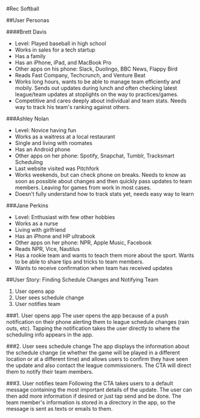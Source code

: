 #Rec Softball

##User Personas

####Brett Davis
- Level: Played baseball in high school
- Works in sales for a tech startup
- Has a family
- Has an iPhone, iPad, and MacBook Pro
- Other apps on his phone: Slack, Duolingo, BBC News, Flappy Bird
- Reads Fast Company, Techcrunch, and Venture Beat
- Works long hours, wants to be able to manage team efficiently and mobily. Sends out updates during lunch and often checking latest league/team updates at stoplights on the way to practices/games.
- Competitive and cares deeply about individual and team stats. Needs way to track his team's ranking against others.

###Ashley Nolan
- Level: Novice having fun
- Works as a waitress at a local restaurant
- Single and living with roomates
- Has an Android phone
- Other apps on her phone: Spotify, Snapchat, Tumblr, Tracksmart Scheduling
- Last website visited was Pitchfork
- Works weekends, but can check phone on breaks. Needs to know as soon as possible about changes and then quickly pass updates to team members. Leaving for games from work in most cases.
- Doesn't fully understand how to track stats yet, needs easy way to learn

###Jane Perkins
- Level: Enthusiast with few other hobbies
- Works as a nurse
- Living with girlfriend
- Has an iPhone and HP ultrabook
- Other apps on her phone: NPR, Apple Music, Facebook
- Reads NPR, Vice, Nautilus
- Has a rookie team and wants to teach them more about the sport. Wants to be able to share tips and tricks to team members.
- Wants to receive confirmation when team has received updates

##User Story: Finding Schedule Changes and Notifying Team

1. User opens app
2. User sees schedule change
3. User notifies team

###1. User opens app
The user opens the app because of a push notification on their phone alerting them to league schedule changes (rain outs, etc). Tapping the notification takes the user directly to where the scheduling info appears in the app.

###2. User sees schedule change
The app displays the information about the schedule change (ie whether the game will be played in a different location or at a different time) and allows users to confirm they have seen the update and also contact the league commissioners. The CTA will direct them to notify their team members.

###3. User notifies team
Following the CTA takes users to a default message containing the most important details of the update. The user can then add more information if desired or just tap send and be done. The team member's information is stored in a directory in the app, so the message is sent as texts or emails to them.

